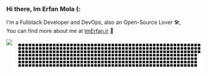 ### Hi there, Im Erfan Mola (:  
  
  I'm a Fullstack Developer and DevOps, also an Open-Source Lover 🛠,  
  You can find more about me at [ImErfan.ir](https://imerfan.ir/) 🎡  
  
<div style="display:flex;">
 <img align="center" src="https://github-widgetbox.vercel.app/api/profile?username=ErfanMola&data=followers,repositories,stars,commits&theme=carbon" />
 <img align="center" src="https://raw.githubusercontent.com/erfanmola/erfanmola/main/gitartwork.svg" />
<!--START_SECTION:SHOW_COMMIT-->
<!--END_SECTION:SHOW_COMMIT-->
</div>
